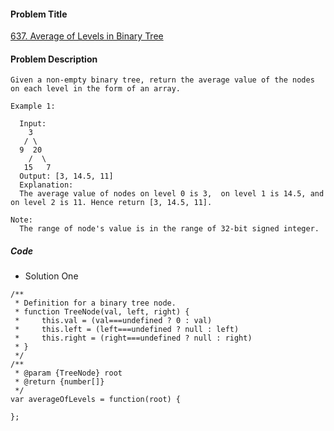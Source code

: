 #### Problem Title
[637. Average of Levels in Binary Tree](https://leetcode.com/problems/average-of-levels-in-binary-tree/)
#### Problem Description
```
Given a non-empty binary tree, return the average value of the nodes on each level in the form of an array.

Example 1:

  Input:
    3
   / \
  9  20
    /  \
   15   7
  Output: [3, 14.5, 11]
  Explanation:
  The average value of nodes on level 0 is 3,  on level 1 is 14.5, and on level 2 is 11. Hence return [3, 14.5, 11].

Note:
  The range of node's value is in the range of 32-bit signed integer.
```

##### Code

- Solution One
```
/**
 * Definition for a binary tree node.
 * function TreeNode(val, left, right) {
 *     this.val = (val===undefined ? 0 : val)
 *     this.left = (left===undefined ? null : left)
 *     this.right = (right===undefined ? null : right)
 * }
 */
/**
 * @param {TreeNode} root
 * @return {number[]}
 */
var averageOfLevels = function(root) {
    
};
```
